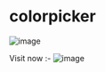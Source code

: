 # colorpicker



![image](https://github.com/user-attachments/assets/29484388-ff5d-4692-8ab4-6be5f8cd6492)


Visit now :- ![image](https://github.com/user-attachments/assets/e6f1d0ac-752a-4ce7-9ade-7e6312b05000)

